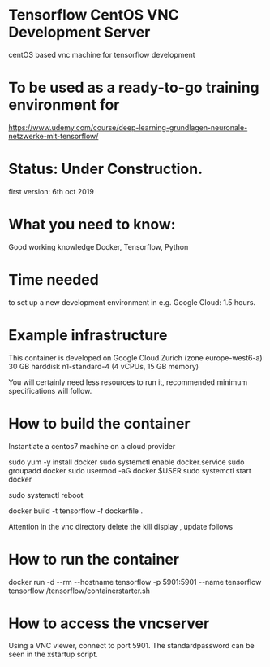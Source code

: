 # Tensorflow  CentOS VNC Development Server
centOS based vnc machine for tensorflow development

# To be used as a ready-to-go training environment for
https://www.udemy.com/course/deep-learning-grundlagen-neuronale-netzwerke-mit-tensorflow/


# Status: Under Construction.
first version: 6th oct 2019

# What you need to know:
Good working knowledge Docker, Tensorflow, Python

# Time needed 
to set up a new development environment in e.g. Google Cloud: 1.5 hours.

# Example infrastructure
This container is developed on Google Cloud Zurich (zone europe-west6-a)
30 GB harddisk
n1-standard-4 (4 vCPUs, 15 GB memory)

You will certainly need less resources to run it,
recommended minimum specifications will follow.


# How to build the container
Instantiate a centos7 machine on a cloud provider

sudo yum -y install docker
sudo systemctl enable docker.service
sudo groupadd docker
sudo usermod -aG docker $USER
sudo systemctl start docker

sudo systemctl reboot

docker build -t tensorflow -f dockerfile .

Attention in the vnc directory delete the kill display , update follows


# How to run the container
docker run -d --rm --hostname tensorflow -p 5901:5901 --name tensorflow tensorflow /tensorflow/containerstarter.sh

# How to access the vncserver
Using a VNC viewer, connect to port 5901. The standardpassword can be seen in the xstartup script.
